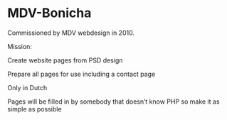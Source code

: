 # MDV-Bonicha
Commissioned by MDV webdesign in 2010. 

Mission:  

Create website pages from PSD design 

Prepare all pages for use including a contact page 

Only in Dutch 

Pages will be filled in by somebody that doesn’t know PHP so make it as simple as possible
